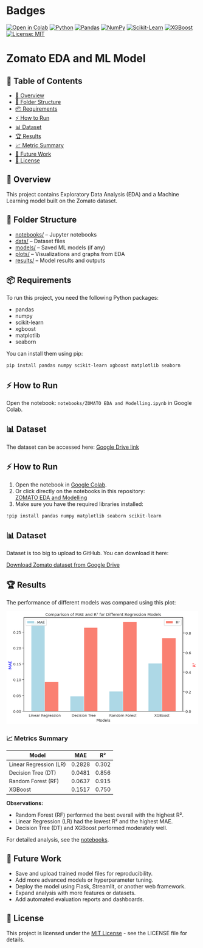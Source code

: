 # Badges

[![Open in Colab](https://img.shields.io/badge/Open%20in-Colab-orange?logo=googlecolab&logoColor=white)](https://colab.research.google.com/drive/1gZ6FXALtb7fLt-B4GXB-ZRNjv7_apSRL)
[![Python](https://img.shields.io/badge/Python-3.10-blue?logo=python&logoColor=white)](https://www.python.org/)
[![Pandas](https://img.shields.io/badge/Pandas-Data%20Analysis-yellow?logo=pandas)](#)
[![NumPy](https://img.shields.io/badge/NumPy-Scientific%20Computing-orange?logo=numpy)](#)
[![Scikit-Learn](https://img.shields.io/badge/Scikit--Learn-ML-green?logo=scikitlearn)](#)
[![XGBoost](https://img.shields.io/badge/XGBoost-Boosting-red)](#)
[![License: MIT](https://img.shields.io/badge/License-MIT-green.svg)](LICENSE)

# Zomato EDA and ML Model

## 📑 Table of Contents

- [📝 Overview](#-overview)
- [📁 Folder Structure](#-folder-structure)
- [📦 Requirements](#-requirements)
- [⚡ How to Run](#-how-to-run)
- [📊 Dataset](#-dataset)
- [🏆 Results](#-results)
- [📈 Metric Summary](#-metric-summary)
- [🚀 Future Work](#-future-work)
- [📜 License](#-license)


## 📝 Overview
This project contains Exploratory Data Analysis (EDA) and a Machine Learning model built on the Zomato dataset.

## 📁 Folder Structure
- [notebooks/](notebooks/) – Jupyter notebooks
- [data/](data/) – Dataset files
- [models/](models/) – Saved ML models (if any)
- [plots/](plots/) – Visualizations and graphs from EDA
- [results/](results/) – Model results and outputs

## 📦 Requirements

To run this project, you need the following Python packages:

- pandas
- numpy
- scikit-learn
- xgboost
- matplotlib
- seaborn

You can install them using pip:

```bash
pip install pandas numpy scikit-learn xgboost matplotlib seaborn
```


## ⚡ How to Run

Open the notebook: `notebooks/ZOMATO EDA and Modelling.ipynb` in Google Colab.

## 📊 Dataset

The dataset can be accessed here: [Google Drive link](your_dataset_link)

## ⚡ How to Run

1. Open the notebook in [Google Colab](https://colab.research.google.com/).  
2. Or click directly on the notebooks in this repository:  
   [ZOMATO EDA and Modelling](notebooks/ZOMATO%20EDA%20and%20modelling.ipynb)  
3. Make sure you have the required libraries installed:

```python
!pip install pandas numpy matplotlib seaborn scikit-learn

```
##  📊  Dataset

Dataset is too big to upload to GitHub. You can download it here:

[Download Zomato dataset from Google Drive](https://drive.google.com/file/d/1XtwdPLLNdIOMI5xps5z2sQFuCryNATbE/view?usp=sharing)

##  🏆 Results

The performance of different models was compared using this plot:

![Model Comparison](results/Model%20Comparision.png)

###  📈 Metrics Summary

| Model           | MAE           | R²           |
|-----------------|---------------|-------------|
| Linear Regression (LR) | 0.2828        | 0.302       |
| Decision Tree (DT)     | 0.0481        | 0.856       |
| Random Forest (RF)     | 0.0637        | 0.915       |
| XGBoost                | 0.1517        | 0.750       |

**Observations:**  
- Random Forest (RF) performed the best overall with the highest R².  
- Linear Regression (LR) had the lowest R² and the highest MAE.  
- Decision Tree (DT) and XGBoost performed moderately well.  

For detailed analysis, see the [notebooks](notebooks/ZOMATO%20EDA%20and%20modelling.ipynb).

##  📜 Future Work

- Save and upload trained model files for reproducibility.  
- Add more advanced models or hyperparameter tuning.  
- Deploy the model using Flask, Streamlit, or another web framework.  
- Expand analysis with more features or datasets.  
- Add automated evaluation reports and dashboards.

##  📜 License

This project is licensed under the [MIT License](LICENSE) - see the LICENSE file for details.

